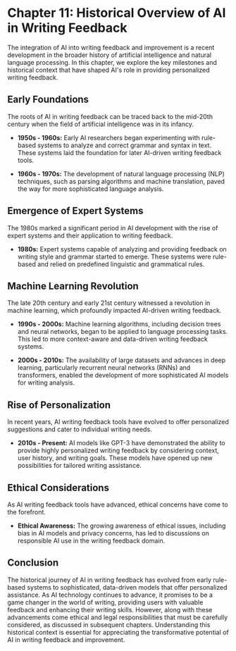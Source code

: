 Chapter 11: Historical Overview of AI in Writing Feedback
=========================================================

The integration of AI into writing feedback and improvement is a recent development in the broader history of artificial intelligence and natural language processing. In this chapter, we explore the key milestones and historical context that have shaped AI's role in providing personalized writing feedback.

Early Foundations
-----------------

The roots of AI in writing feedback can be traced back to the mid-20th century when the field of artificial intelligence was in its infancy.

* **1950s - 1960s:** Early AI researchers began experimenting with rule-based systems to analyze and correct grammar and syntax in text. These systems laid the foundation for later AI-driven writing feedback tools.

* **1960s - 1970s:** The development of natural language processing (NLP) techniques, such as parsing algorithms and machine translation, paved the way for more sophisticated language analysis.

Emergence of Expert Systems
---------------------------

The 1980s marked a significant period in AI development with the rise of expert systems and their application to writing feedback.

* **1980s:** Expert systems capable of analyzing and providing feedback on writing style and grammar started to emerge. These systems were rule-based and relied on predefined linguistic and grammatical rules.

Machine Learning Revolution
---------------------------

The late 20th century and early 21st century witnessed a revolution in machine learning, which profoundly impacted AI-driven writing feedback.

* **1990s - 2000s:** Machine learning algorithms, including decision trees and neural networks, began to be applied to language processing tasks. This led to more context-aware and data-driven writing feedback systems.

* **2000s - 2010s:** The availability of large datasets and advances in deep learning, particularly recurrent neural networks (RNNs) and transformers, enabled the development of more sophisticated AI models for writing analysis.

Rise of Personalization
-----------------------

In recent years, AI writing feedback tools have evolved to offer personalized suggestions and cater to individual writing needs.

* **2010s - Present:** AI models like GPT-3 have demonstrated the ability to provide highly personalized writing feedback by considering context, user history, and writing goals. These models have opened up new possibilities for tailored writing assistance.

Ethical Considerations
----------------------

As AI writing feedback tools have advanced, ethical concerns have come to the forefront.

* **Ethical Awareness:** The growing awareness of ethical issues, including bias in AI models and privacy concerns, has led to discussions on responsible AI use in the writing feedback domain.

Conclusion
----------

The historical journey of AI in writing feedback has evolved from early rule-based systems to sophisticated, data-driven models that offer personalized assistance. As AI technology continues to advance, it promises to be a game changer in the world of writing, providing users with valuable feedback and enhancing their writing skills. However, along with these advancements come ethical and legal responsibilities that must be carefully considered, as discussed in subsequent chapters. Understanding this historical context is essential for appreciating the transformative potential of AI in writing feedback and improvement.

